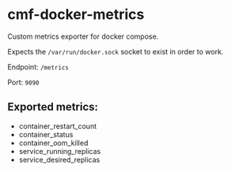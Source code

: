 # cmf-docker-metrics

Custom metrics exporter for docker compose.

Expects the `/var/run/docker.sock` socket to exist in order to work.

Endpoint: `/metrics`

Port: `9090`

## Exported metrics:

- container_restart_count
- container_status
- container_oom_killed
- service_running_replicas
- service_desired_replicas
